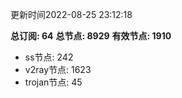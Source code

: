 更新时间2022-08-25 23:12:18

**总订阅: 64**
**总节点: 8929**
**有效节点: 1910**
- ss节点: 242
- v2ray节点: 1623
- trojan节点: 45
